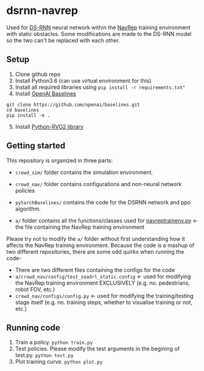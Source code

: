 # dsrnn-navrep
Used for [DS-RNN](https://github.com/Shuijing725/CrowdNav_DSRNN) neural network within the [NavRep](https://github.com/ethz-asl/navrep) training environment with static obstacles.
Some modifications are made to the DS-RNN model so the two can't be replaced with each other.

## Setup

1. Clone github repo
2. Install Python3.6 (can use virtual environment for this)
3. Install all required libraries using 
```pip install -r requirements.txt"```
4. Install [OpenAI Baselines](https://github.com/openai/baselines#installation)
```
git clone https://github.com/openai/baselines.git
cd baselines
pip install -e .
```
5. Install [Python-RVO2 library](https://github.com/sybrenstuvel/Python-RVO2)

## Getting started
This repository is organized in three parts:

- `crowd_sim/` folder contains the simulation environment.

- `crowd_nav/` folder contains configurations and non-neural network policies

- `pytorchBaselines/` contains the code for the DSRNN network and ppo algorithm.

- `a/` folder contains all the functions/classes used for [navreptrainenv.py](crowd_sim/envs/navreptrainenv.py) <- the file containing the NavRep training environment

Please try not to modify the `a/` folder without first understanding how it affects the NavRep training environment. Because the code is a mashup of two different repositories, there are some odd quirks when running the code-
- There are two different files containing the configs for the code
- `a/crowd_nav/config/test_soadrl_static.config` <- used for modifying the NavRep training environment EXCLUSIVELY (e.g. no. pedestrians, robot FOV, etc.)
- `crowd_nav/configs/config.py` <- used for modifying the training/testing stage itself (e.g. no. training steps, whether to visualise training or not, etc.)


## Running code
1. Train a policy.
```python train.py ```
2. Test policies.
Please modify the test arguments in the begining of test.py.
```python test.py ```
3. Plot training curve.
```python plot.py ```
